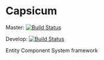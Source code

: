 # Capsicum

Master: [![Build Status](https://travis-ci.org/LambdaSix/Capsicum.svg?branch=master)](https://travis-ci.org/LambdaSix/Capsicum)

Develop: [![Build Status](https://travis-ci.org/LambdaSix/Capsicum.svg?branch=Develop)](https://travis-ci.org/LambdaSix/Capsicum)

Entity Component System framework 
